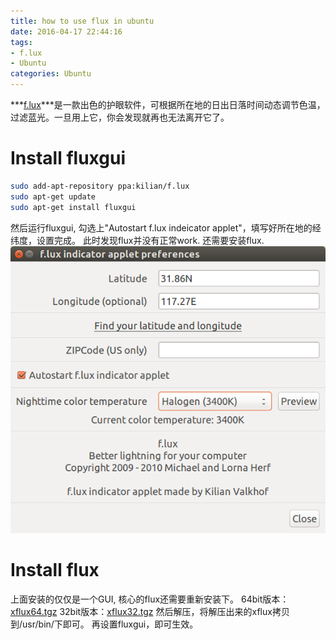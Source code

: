 ```yaml
---
title: how to use flux in ubuntu
date: 2016-04-17 22:44:16
tags: 
- f.lux
- Ubuntu
categories: Ubuntu
---
```


***[f.lux](https://justgetflux.com/)***是一款出色的护眼软件，可根据所在地的日出日落时间动态调节色温，过滤蓝光。一旦用上它，你会发现就再也无法离开它了。
<!--more-->

# Install fluxgui
```bash
sudo add-apt-repository ppa:kilian/f.lux
sudo apt-get update
sudo apt-get install fluxgui
```
然后运行fluxgui, 勾选上"Autostart f.lux indeicator applet"，填写好所在地的经纬度，设置完成。
此时发现flux并没有正常work. 还需要安装flux.
![f.lux-indicator-applet-preferences.png](/img/f.lux_indicator_applet_preferences_001.png)

# Install flux
上面安装的仅仅是一个GUI, 核心的flux还需要重新安装下。
64bit版本：[xflux64.tgz](https://justgetflux.com/linux/xflux64.tgz)
32bit版本：[xflux32.tgz](https://justgetflux.com/linux/xflux-pre.tgz)
然后解压，将解压出来的xflux拷贝到/usr/bin/下即可。
再设置fluxgui，即可生效。

